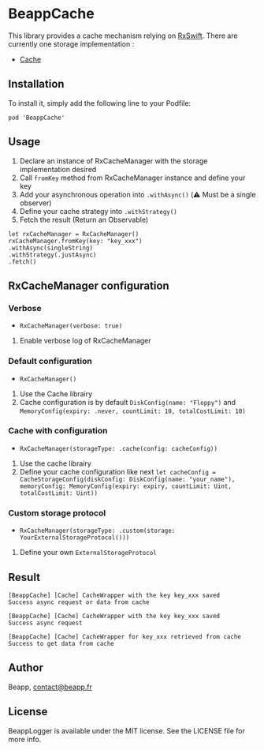 # BeappCache

This library provides a cache mechanism relying on [RxSwift](https://github.com/ReactiveX/RxSwift).
There are currently one storage implementation :

* [Cache](https://github.com/hyperoslo/Cache)

## Installation

To install it, simply add the following line to your Podfile:

```
pod 'BeappCache'
```

## Usage

1. Declare an instance of RxCacheManager with the storage implementation desired
2. Call `fromKey` method from RxCacheManager instance and define your key
3. Add your asynchronous operation into  `.withAsync()`  (⚠️ Must be a single observer)
4. Define your cache strategy into `.withStrategy()`
5. Fetch the result (Return an Observable)

```
let rxCacheManager = RxCacheManager()
rxCacheManager.fromKey(key: "key_xxx")
.withAsync(singleString)
.withStrategy(.justAsync)
.fetch()
```

## RxCacheManager configuration

### Verbose
* `RxCacheManager(verbose: true)`

1. Enable verbose log of RxCacheManager

### Default configuration
* `RxCacheManager()`

1. Use  the Cache librairy
2. Cache configuration is by default `DiskConfig(name: "Floppy")` and `MemoryConfig(expiry: .never, countLimit: 10, totalCostLimit: 10)`

### Cache with configuration
* `RxCacheManager(storageType: .cache(config: cacheConfig))`

1. Use the cache librairy
2. Define your cache configuration like next  `let cacheConfig = CacheStorageConfig(diskConfig: DiskConfig(name: "your_name"), memoryConfig: MemoryConfig(expiry: expiry, countLimit: Uint, totalCostLimit: Uint))`

### Custom storage protocol
* `RxCacheManager(storageType: .custom(storage: YourExternalStorageProtocol()))`

1. Define your own `ExternalStorageProtocol`

## Result

```
[BeappCache] [Cache] CacheWrapper with the key key_xxx saved
Success async request or data from cache

[BeappCache] [Cache] CacheWrapper with the key key_xxx saved
Success async request

[BeappCache] [Cache] CacheWrapper for key_xxx retrieved from cache
Success to get data from cache
```

## Author

Beapp, contact@beapp.fr

## License

BeappLogger is available under the MIT license. See the LICENSE file for more info.
